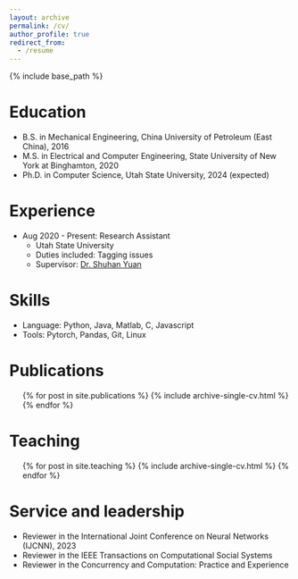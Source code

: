 ```yaml
---
layout: archive
permalink: /cv/
author_profile: true
redirect_from:
  - /resume
---
```


{% include base_path %}

Education
======
* B.S. in Mechanical Engineering, China University of Petroleum (East China), 2016
* M.S. in Electrical and Computer Engineering, State University of New York at Binghamton, 2020
* Ph.D. in Computer Science, Utah State University, 2024 (expected)


Experience
======
* Aug 2020 - Present: Research Assistant
  * Utah State University
  * Duties included: Tagging issues
  * Supervisor: [Dr. Shuhan Yuan](https://yuan.shuhan.org/)


Skills
======
* Language: Python, Java, Matlab, C, Javascript
* Tools: Pytorch, Pandas, Git, Linux

Publications
======
  <ul>{% for post in site.publications %}
    {% include archive-single-cv.html %}
  {% endfor %}</ul>
  
Teaching
======
  <ul>{% for post in site.teaching %}
    {% include archive-single-cv.html %}
  {% endfor %}</ul>
  
Service and leadership
======
* Reviewer in the International Joint Conference on Neural Networks (IJCNN), 2023
* Reviewer in the IEEE Transactions on Computational Social Systems
* Reviewer in the Concurrency and Computation: Practice and Experience
